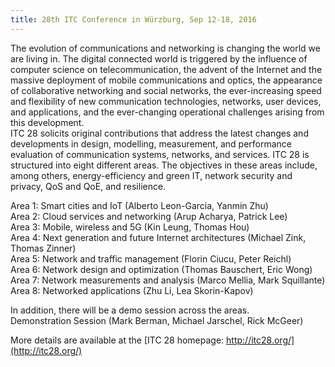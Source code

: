 ```yaml
---
title: 28th ITC Conference in Würzburg, Sep 12-18, 2016
---
```


The evolution of communications and networking is changing the world we are living in. The digital connected world is triggered by the influence of computer science on telecommunication, the advent of the Internet and the massive deployment of mobile communications and optics, the appearance of collaborative networking and social networks, the ever-increasing speed and flexibility of new communication technologies, networks, user devices, and applications, and the ever-changing operational challenges arising from this development.<br/>
ITC 28 solicits original contributions that address the latest changes and developments in design, modelling, measurement, and performance evaluation of communication systems, networks, and services. ITC 28 is structured into eight different areas. The objectives in these areas include, among others, energy-efficiency and green IT, network security and privacy, QoS and QoE, and resilience.

Area 1: Smart cities and IoT (Alberto Leon-Garcia, Yanmin Zhu)<br/>
Area 2: Cloud services and networking (Arup Acharya, Patrick Lee)<br/>
Area 3: Mobile, wireless and 5G (Kin Leung, Thomas Hou)<br/>
Area 4: Next generation and future Internet architectures (Michael Zink, Thomas Zinner)<br/>
Area 5: Network and traffic management (Florin Ciucu, Peter Reichl)<br/>
Area 6: Network design and optimization (Thomas Bauschert, Eric Wong)<br/>
Area 7: Network measurements and analysis (Marco Mellia, Mark Squillante)<br/>
Area 8: Networked applications (Zhu Li, Lea Skorin-Kapov)

In addition, there will be a demo session across the areas.<br/>
Demonstration Session (Mark Berman, Michael Jarschel, Rick McGeer)

More details are available at the [ITC 28 homepage: http://itc28.org/](http://itc28.org/)
